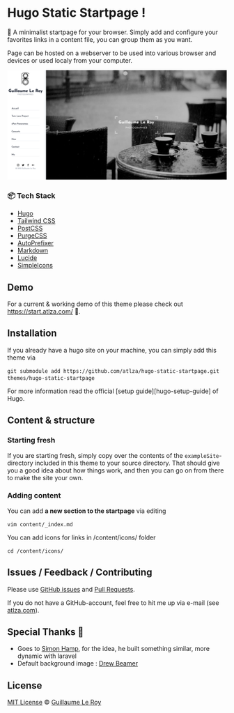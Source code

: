 # Hugo Static Startpage !

📜 A minimalist startpage for your browser.
Simply add and configure your favorites links in a content file, you can group them as you want.

Page can be hosted on a webserver to be used into various browser and devices or used localy from your computer.

![Screenshot mugoPhotos Theme](https://github.com/atlza/mugoPhotos/raw/main/static/capture/mugoPhotos.png)

### 📦 Tech Stack

- [Hugo](https://gohugo.io/)
- [Tailwind CSS](https://tailwindcss.com/)
- [PostCSS](https://postcss.org/)
- [PurgeCSS](https://purgecss.com/)
- [AutoPrefixer](https://autoprefixer.github.io/)
- [Markdown](https://markdownguide.org/)
- [Lucide]([https://prettier.io/](https://lucide.dev))
- [SimpleIcons]([https://jshint.com/](https://simpleicons.org/))

## Demo

For a current & working demo of this theme please check out https://start.atlza.com/ 🎯.

## Installation

If you already have a hugo site on your machine, you can simply add this theme via

```
git submodule add https://github.com/atlza/hugo-static-startpage.git themes/hugo-static-startpage
```

For more information read the official [setup guide][hugo-setup-guide] of Hugo.

## Content & structure

### Starting fresh

If you are starting fresh, simply copy over the contents of the `exampleSite`-directory included in this theme to your source directory. That should give you a good idea about how things work, and then you can go on from there to make the site your own.

### Adding content

You can add **a new section to the startpage** via editing

```
vim content/_index.md
```

You can add icons for links in /content/icons/ folder

```
cd /content/icons/
```

## Issues / Feedback / Contributing

Please use [GitHub issues](https://github.com/atlza/mugoPhotos/issues) and [Pull Requests](https://github.com/atlza/mugoPhotos/pulls).

If you do not have a GitHub-account, feel free to hit me up via e-mail (see [atlza.com](https://www.atlza.com)).

## Special Thanks 🎁

- Goes to [Simon Hamp](https://github.com/simonhamp), for the idea, he built something similar, more dynamic with laravel
- Default background image : [Drew Beamer](https://unsplash.com/fr/@dbeamer_jpg)

## License

[MIT License](http://en.wikipedia.org/wiki/MIT_License) © [Guillaume Le Roy](https://www.atlza.com)

